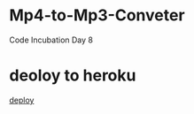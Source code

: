 # Mp4-to-Mp3-Conveter
Code Incubation Day 8

# deoloy to heroku

[deploy](https://heroku.com/deploy?template=https://github.com/hoihoi07/Mp4-to-Mp3-Conveter)
